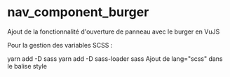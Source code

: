 # nav_component_burger
Ajout de la fonctionnalité d'ouverture de panneau avec le burger en VuJS


Pour la gestion des variables SCSS :

yarn add -D sass
yarn add -D sass-loader sass
Ajout de lang="scss" dans le balise style